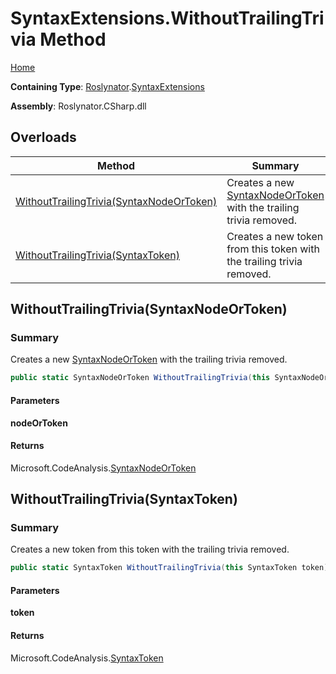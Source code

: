 # SyntaxExtensions\.WithoutTrailingTrivia Method

[Home](../../../README.md)

**Containing Type**: [Roslynator](../../README.md)\.[SyntaxExtensions](../README.md)

**Assembly**: Roslynator\.CSharp\.dll

## Overloads

| Method | Summary |
| ------ | ------- |
| [WithoutTrailingTrivia(SyntaxNodeOrToken)](#Roslynator_SyntaxExtensions_WithoutTrailingTrivia_Microsoft_CodeAnalysis_SyntaxNodeOrToken_) | Creates a new [SyntaxNodeOrToken](https://docs.microsoft.com/en-us/dotnet/api/microsoft.codeanalysis.syntaxnodeortoken) with the trailing trivia removed\. |
| [WithoutTrailingTrivia(SyntaxToken)](#Roslynator_SyntaxExtensions_WithoutTrailingTrivia_Microsoft_CodeAnalysis_SyntaxToken_) | Creates a new token from this token with the trailing trivia removed\. |

## WithoutTrailingTrivia\(SyntaxNodeOrToken\)<a name="Roslynator_SyntaxExtensions_WithoutTrailingTrivia_Microsoft_CodeAnalysis_SyntaxNodeOrToken_"></a>

### Summary

Creates a new [SyntaxNodeOrToken](https://docs.microsoft.com/en-us/dotnet/api/microsoft.codeanalysis.syntaxnodeortoken) with the trailing trivia removed\.

```csharp
public static SyntaxNodeOrToken WithoutTrailingTrivia(this SyntaxNodeOrToken nodeOrToken)
```

#### Parameters

**nodeOrToken**



#### Returns

Microsoft\.CodeAnalysis\.[SyntaxNodeOrToken](https://docs.microsoft.com/en-us/dotnet/api/microsoft.codeanalysis.syntaxnodeortoken)

## WithoutTrailingTrivia\(SyntaxToken\)<a name="Roslynator_SyntaxExtensions_WithoutTrailingTrivia_Microsoft_CodeAnalysis_SyntaxToken_"></a>

### Summary

Creates a new token from this token with the trailing trivia removed\.

```csharp
public static SyntaxToken WithoutTrailingTrivia(this SyntaxToken token)
```

#### Parameters

**token**



#### Returns

Microsoft\.CodeAnalysis\.[SyntaxToken](https://docs.microsoft.com/en-us/dotnet/api/microsoft.codeanalysis.syntaxtoken)

